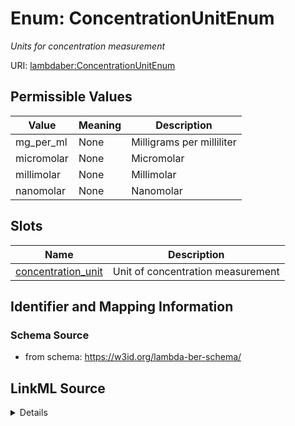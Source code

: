 # Enum: ConcentrationUnitEnum 




_Units for concentration measurement_



URI: [lambdaber:ConcentrationUnitEnum](https://w3id.org/lambda-ber-schema/ConcentrationUnitEnum)

## Permissible Values

| Value | Meaning | Description |
| --- | --- | --- |
| mg_per_ml | None | Milligrams per milliliter |
| micromolar | None | Micromolar |
| millimolar | None | Millimolar |
| nanomolar | None | Nanomolar |




## Slots

| Name | Description |
| ---  | --- |
| [concentration_unit](concentration_unit.md) | Unit of concentration measurement |





## Identifier and Mapping Information






### Schema Source


* from schema: https://w3id.org/lambda-ber-schema/






## LinkML Source

<details>
```yaml
name: ConcentrationUnitEnum
description: Units for concentration measurement
from_schema: https://w3id.org/lambda-ber-schema/
rank: 1000
permissible_values:
  mg_per_ml:
    text: mg_per_ml
    description: Milligrams per milliliter
  micromolar:
    text: micromolar
    description: Micromolar
  millimolar:
    text: millimolar
    description: Millimolar
  nanomolar:
    text: nanomolar
    description: Nanomolar

```
</details>